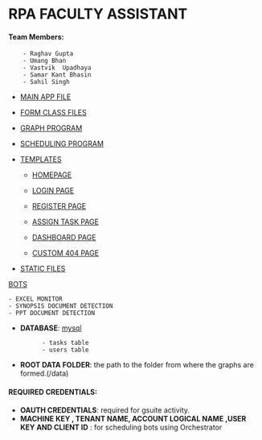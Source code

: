 # RPA FACULTY ASSISTANT


#### Team Members:

        - Raghav Gupta
        - Umang Bhan
        - Vastvik  Upadhaya
        - Samar Kant Bhasin
        - Sahil Singh

- [MAIN APP FILE](https://github.com/raghav1674/RPA/tree/master/WebApp/app.py)

- [FORM CLASS FILES](https://github.com/raghav1674/RPA/tree/master/WebApp/forms.py)

- [GRAPH PROGRAM](https://github.com/raghav1674/RPA/tree/master/WebApp/graph.py)
   
- [SCHEDULING PROGRAM](https://github.com/raghav1674/RPA/tree/master/WebApp/apis/sched.py)


- [TEMPLATES](https://github.com/raghav1674/RPA/tree/master/WebApp/templates)

    - [HOMEPAGE](https://github.com/raghav1674/RPA/tree/master/WebApp/templates/index.html)

    - [LOGIN PAGE](https://github.com/raghav1674/RPA/tree/master/WebApp/templates/login.html)

    - [REGISTER PAGE](https://github.com/raghav1674/RPA/tree/master/WebApp/templates/register.html)

    - [ASSIGN TASK PAGE](https://github.com/raghav1674/RPA/tree/master/WebApp/templates/task.html)

    - [DASHBOARD PAGE](https://github.com/raghav1674/RPA/tree/master/WebApp/templates/dashboard.html)

    - [CUSTOM 404 PAGE](https://github.com/raghav1674/RPA/tree/master/WebApp/templates/404.html)
 
- [STATIC FILES](https://github.com/raghav1674/RPA/tree/master/WebApp/static)

[BOTS](https://github.com/raghav1674/RPA/tree/master/bots)
    
    - EXCEL MONITOR 
    - SYNOPSIS DOCUMENT DETECTION
    - PPT DOCUMENT DETECTION

- **DATABASE**: [mysql](https://github.com/raghav1674/RPA/tree/master/WebApp/templates/db)

            - tasks table
            - users table

- **ROOT DATA FOLDER**: the path to the folder from where the graphs are formed.(/data)

#### REQUIRED CREDENTIALS:

- **OAUTH CREDENTIALS**: required for gsuite activity.
- **MACHINE KEY , TENANT NAME, ACCOUNT LOGICAL NAME ,USER KEY AND CLIENT ID** : for scheduling bots using Orchestrator